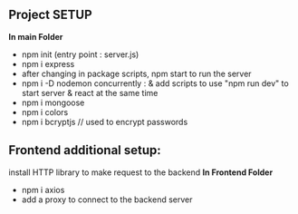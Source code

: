 ## Project SETUP

**In main Folder**

- npm init (entry point : server.js)
- npm i express
- after changing in package scripts, npm start to run the server
- npm i -D nodemon concurrently : & add scripts to use "npm run dev" to start server & react at the same time
- npm i mongoose
- npm i colors
- npm i bcryptjs // used to encrypt passwords

## Frontend additional setup:

install HTTP library to make request to the backend
**In Frontend Folder**

- npm i axios
- add a proxy to connect to the backend server
